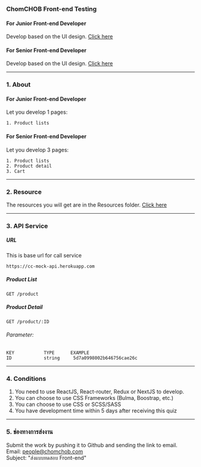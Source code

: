 ### ChomCHOB Front-end Testing
#### For Junior Front-end Developer
Develop based on the UI design.  [Click here](https://www.figma.com/file/Y0xo1fL2G7chZbAoo4cBU6/Quiz-Front-end-for-Junior?node-id=0%3A1)
#### For Senior Front-end Developer
Develop based on the UI design.  [Click here](https://www.figma.com/file/6CG9ZT4sboHLLwN7Zq3Mhb/Interview-Front-end?node-id=1%3A2)

---
### 1. About
#### For Junior Front-end Developer
Let you develop 1 pages:
```
1. Product lists 
```

#### For Senior Front-end Developer
Let you develop 3 pages:
```
1. Product lists 
2. Product detail
3. Cart
```

---
### 2. Resource
The resources you will get are in the Resources folder. [Click here](https://github.com/ChomCHOB/chomchob-frontend-testing/tree/main/resource)

---
### 3. API Service
##### URL
This is base url for call service
```
https://cc-mock-api.herokuapp.com
```

##### Product List
```
GET /product
```

##### Product Detail
```
GET /product/:ID
```
###### Parameter:
    KEY           TYPE      EXAMPLE
    ID            string     5d7a0998002b646756cae26c

---
### 4. Conditions
  1. You need to use ReactJS, React-router, Redux or NextJS to develop.
  2. You can choose to use CSS Frameworks (Bulma, Boostrap, etc.)
  3. You can choose to use CSS or SCSS/SASS
  4. You have development time within 5 days after receiving this quiz

---
### 5. ช่องทางการส่งงาน
Submit the work by pushing it to Github and sending the link to email. \
Email: people@chomchob.com \
Subject: "ส่งแบบทดสอบ Front-end"